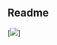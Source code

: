 ## Readme ##

[<img src="https://github.com/adam2021/bookmarks/blob/master/bookmarks-diagram.png">]
